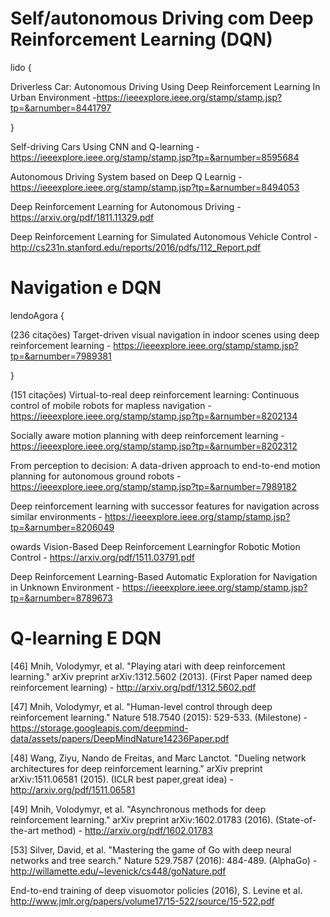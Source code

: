 # Self/autonomous Driving com Deep Reinforcement Learning (DQN)

lido {

  Driverless Car: Autonomous Driving Using Deep Reinforcement Learning In Urban Environment -https://ieeexplore.ieee.org/stamp/stamp.jsp?tp=&arnumber=8441797
  
}

Self-driving Cars Using CNN and Q-learning - https://ieeexplore.ieee.org/stamp/stamp.jsp?tp=&arnumber=8595684

Autonomous Driving System based on Deep Q Learnig - https://ieeexplore.ieee.org/stamp/stamp.jsp?tp=&arnumber=8494053

Deep Reinforcement Learning for Autonomous Driving -https://arxiv.org/pdf/1811.11329.pdf

Deep Reinforcement Learning for Simulated Autonomous Vehicle Control - http://cs231n.stanford.edu/reports/2016/pdfs/112_Report.pdf

# Navigation e DQN


lendoAgora {

(236 citações)
Target-driven visual navigation in indoor scenes using deep reinforcement learning - https://ieeexplore.ieee.org/stamp/stamp.jsp?tp=&arnumber=7989381

}

(151 citações)
Virtual-to-real deep reinforcement learning: Continuous control of mobile robots for mapless navigation - https://ieeexplore.ieee.org/stamp/stamp.jsp?tp=&arnumber=8202134

Socially aware motion planning with deep reinforcement learning - https://ieeexplore.ieee.org/stamp/stamp.jsp?tp=&arnumber=8202312

From perception to decision: A data-driven approach to end-to-end motion planning for autonomous ground robots - https://ieeexplore.ieee.org/stamp/stamp.jsp?tp=&arnumber=7989182

Deep reinforcement learning with successor features for navigation across similar environments - https://ieeexplore.ieee.org/stamp/stamp.jsp?tp=&arnumber=8206049

owards Vision-Based Deep Reinforcement Learningfor Robotic Motion Control - https://arxiv.org/pdf/1511.03791.pdf

Deep Reinforcement Learning-Based Automatic Exploration for Navigation in Unknown Environment - https://ieeexplore.ieee.org/stamp/stamp.jsp?tp=&arnumber=8789673

# Q-learning E DQN
[46] Mnih, Volodymyr, et al. "Playing atari with deep reinforcement learning." arXiv preprint arXiv:1312.5602 (2013). (First Paper named deep reinforcement learning) - http://arxiv.org/pdf/1312.5602.pdf

[47] Mnih, Volodymyr, et al. "Human-level control through deep reinforcement learning." Nature 518.7540 (2015): 529-533. (Milestone) - https://storage.googleapis.com/deepmind-data/assets/papers/DeepMindNature14236Paper.pdf

[48] Wang, Ziyu, Nando de Freitas, and Marc Lanctot. "Dueling network architectures for deep reinforcement learning." arXiv preprint arXiv:1511.06581 (2015). (ICLR best paper,great idea) - http://arxiv.org/pdf/1511.06581

[49] Mnih, Volodymyr, et al. "Asynchronous methods for deep reinforcement learning." arXiv preprint arXiv:1602.01783 (2016). (State-of-the-art method) - http://arxiv.org/pdf/1602.01783

[53] Silver, David, et al. "Mastering the game of Go with deep neural networks and tree search." Nature 529.7587 (2016): 484-489. (AlphaGo) - http://willamette.edu/~levenick/cs448/goNature.pdf

End-to-end training of deep visuomotor policies (2016), S. Levine et al. http://www.jmlr.org/papers/volume17/15-522/source/15-522.pdf
